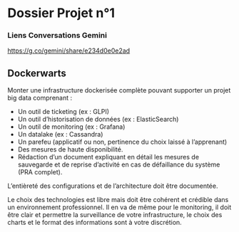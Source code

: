 ﻿# Dossier Projet n°1

### Liens Conversations Gemini

https://g.co/gemini/share/e234d0e0e2ad

## Dockerwarts

Monter une infrastructure dockerisée complète pouvant supporter un projet big data comprenant :

- Un outil de ticketing (ex : GLPI)
- Un outil d’historisation de données (ex : ElasticSearch)
- Un outil de monitoring (ex : Grafana)
- Un datalake (ex : Cassandra)
- Un parefeu (applicatif ou non, pertinence du choix laissé à l’apprenant)
- Des mesures de haute disponibilité.
- Rédaction d’un document expliquant en détail les mesures de sauvegarde et de reprise d’activité en cas de défaillance du système (PRA complet).

L’entièreté des configurations et de l’architecture doit être documentée.

Le choix des technologies est libre mais doit être cohérent et crédible dans un environnement professionnel.
Il en va de même pour le monitoring, il doit être clair et permettre la surveillance de votre infrastructure, le choix des charts et le format des informations sont à votre discrétion.